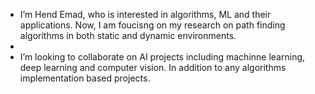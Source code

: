- I’m Hend Emad, who is interested in algorithms, ML and their applications. Now, I am foucisng on my research on path finding algorithms in both static and dynamic environments.
- 
- I’m looking to collaborate on AI projects including machinne learning, deep learning and computer vision. In addition to any algorithms implementation based projects.

<!--- 📫 How to reach me:

     Email: hendemadsaber@gmail.com
     LinkedIn: https://www.linkedin.com/in/hend-emad
--->
<!---
HendEmad/HendEmad is a ✨ special ✨ repository because its `README.md` (this file) appears on your GitHub profile.
You can click the Preview link to take a look at your changes.
--->
